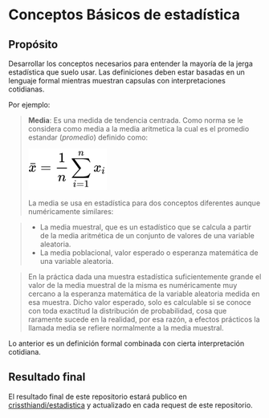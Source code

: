 Conceptos Básicos de estadística
================

## Propósito

Desarrollar los conceptos necesarios para entender la mayoría de la
jerga estadística que suelo usar. Las definiciones deben estar basadas
en un lenguaje formal mientras muestran capsulas con interpretaciones
cotidianas.

Por ejemplo:

> **Media**: Es una medida de tendencia centrada. Como norma se le
> considera como media a la media aritmetica la cual es el promedio
> estandar (*promedio*) definido como: 
> 
> ![imagen](Dependencias/media.svg) 
> 
> La media se usa en estadística para dos conceptos diferentes aunque
> numéricamente similares:

> -   La media muestral, que es un estadístico que se calcula a partir
>     de la media aritmética de un conjunto de valores de una variable
>     aleatoria.
> -   La media poblacional, valor esperado o esperanza matemática de una
>     variable aleatoria.

> En la práctica dada una muestra estadística suficientemente grande el
> valor de la media muestral de la misma es numéricamente muy cercano a
> la esperanza matemática de la variable aleatoria medida en esa
> muestra. Dicho valor esperado, solo es calculable si se conoce con
> toda exactitud la distribución de probabilidad, cosa que raramente
> sucede en la realidad, por esa razón, a efectos prácticos la llamada
> media se refiere normalmente a la media muestral.

Lo anterior es un definición formal combinada con cierta interpretación
cotidiana.

## Resultado final

El resultado final de este repositorio estará publico en
[crissthiandi/estadistica](https://rpubs.com/Crissthiandi/estadistica-conceptos-basicos)
y actualizado en cada request de este repositorio.
